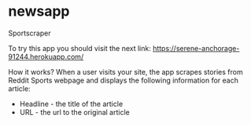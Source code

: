 # newsapp
Sportscraper

To try this app you should visit the next link: https://serene-anchorage-91244.herokuapp.com/

How it works?
When a user visits your site, the app scrapes stories from Reddit Sports webpage and displays the following information for each article: 
* Headline - the title of the article
* URL - the url to the original article
